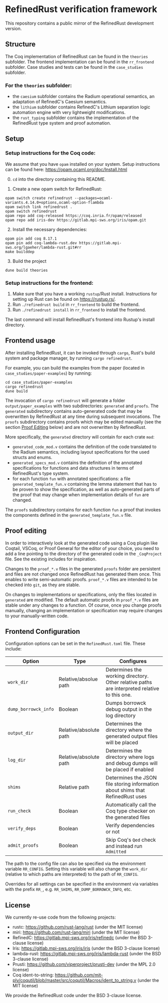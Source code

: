 # RefinedRust verification framework

This repository contains a public mirror of the RefinedRust development version.

## Structure
The Coq implementation of RefinedRust can be found in the `theories` subfolder.
The frontend implementation can be found in the `rr_frontend` subfolder.
Case studies and tests can be found in the `case_studies` subfolder.

### For the `theories` subfolder:
* the `caesium` subfolder contains the Radium operational semantics, an adaptation of RefinedC's Caesium semantics.
* the `lithium` subfolder contains RefinedC's Lithium separation logic automation engine with very lightweight modifications.
* the `rust_typing` subfolder contains the implementation of the RefinedRust type system and proof automation.

## Setup
### Setup instructions for the Coq code:
We assume that you have `opam` installed on your system. Setup instructions can be found here: https://opam.ocaml.org/doc/Install.html

0. `cd` into the directory containing this README.

1. Create a new opam switch for RefinedRust:
```
opam switch create refinedrust --packages=ocaml-variants.4.14.0+options,ocaml-option-flambda
opam switch link refinedrust .
opam switch refinedrust
opam repo add coq-released https://coq.inria.fr/opam/released
opam repo add iris-dev https://gitlab.mpi-sws.org/iris/opam.git
```
2. Install the necessary dependencies:
```
opam pin add coq 8.17.1
opam pin add coq-lambda-rust.dev https://gitlab.mpi-sws.org/lgaeher/lambda-rust.git#rr
make builddep
```
3. Build the project
```
dune build theories
```


### Setup instructions for the frontend:
1. Make sure that you have a working `rustup`/Rust install. Instructions for setting up Rust can be found on https://rustup.rs/.
2. Run `./refinedrust build` in `rr_frontend` to build the frontend.
3. Run `./refinedrust install` in `rr_frontend` to install the frontend.

The last command will install RefinedRust's frontend into Rustup's install directory.

## Frontend usage
After installing RefinedRust, it can be invoked through `cargo`, Rust's build system and package manager, by running `cargo refinedrust`.

For example, you can build the examples from the paper (located in `case_studies/paper-examples`) by running:
```
cd case_studies/paper-examples
cargo refinedrust
dune build
```

The invocation of `cargo refinedrust` will generate a folder `output/paper_examples` with two subdirectories: `generated` and `proofs`.
The `generated` subdirectory contains auto-generated code that may be overwritten by RefinedRust at any time during subsequent invocations.
The `proofs` subdirectory contains proofs which may be edited manually (see the section [Proof Editing](#proof-editing) below) and are not overwritten by RefinedRust.

More specifically, the `generated` directory will contain for each crate `mod`:
* `generated_code_mod.v` contains the definition of the code translated to the Radium semantics, including layout specifications for the used structs and enums.
* `generated_specs_mod.v` contains the definition of the annotated specifications for functions and data structures in terms of RefinedRust's type system.
* for each function `fun` with annotated specifications: a file `generated_template_fun.v` containing the lemma statement that has to be proven to show the specification, as well as auto-generated parts of the proof that may change when implementation details of `fun` are changed.

The `proofs` subdirectory contains for each function `fun` a proof that invokes the components defined in the `generated_template_fun.v` file.

## Proof editing
In order to interactively look at the generated code using a Coq plugin like Coqtail, VSCoq, or Proof General for the editor of your choice, you need to add a line pointing to the directory of the generated code in the `_CoqProject` file.
See the existing includes for inspiration.

Changes to the `proof_*.v` files in the generated `proofs` folder are persistent and files are not changed once RefinedRust has generated them once.
This enables to write semi-automatic proofs.
`proof_*.v` files are intended to be checked into `git`, as they are stable.

On changes to implementations or specifications, only the files located in `generated` are modified.
The default automatic proofs in `proof_*.v` files are stable under any changes to a function.
Of course, once you change proofs manually, changing an implementation or specification may require changes to your manually-written code.

## Frontend Configuration
Configuration options can be set in the `RefinedRust.toml` file.
These include:

| Option | Type | Configures |
|--------|------|------------|
| `work_dir` | Relative/absolue path | Determines the working directory. Other relative paths are interpreted relative to this one. |
| `dump_borrowck_info` | Boolean | Dumps borrowck debug output in the log directory |
| `output_dir` | Relative/absolute path | Determines the directory where the generated output files will be placed |
| `log_dir` | Relative/absolute path | Determines the directory where logs and debug dumps will be placed if enabled |
| `shims` | Relative path | Determines the JSON file storing information about shims that RefinedRust uses |
| `run_check` | Boolean | Automatically call the Coq type checker on the generated files |
| `verify_deps` | Boolean | Verify dependencies or not |
| `admit_proofs` | Boolean | Skip Coq's `Qed` check and instead run `Admitted` |

The path to the config file can also be specified via the environment variable `RR_CONFIG`.
Setting this variable will also change the `work_dir` (relative to which paths are interpreted) to the path of `RR_CONFIG`.

Overrides for all settings can be specified in the environment via variables with the prefix `RR_`, e.g. `RR_SHIMS`, `RR_DUMP_BORROWCK_INFO`, etc.

## License
We currently re-use code from the following projects:
- rustc: https://github.com/rust-lang/rust (under the MIT license)
- miri: https://github.com/rust-lang/miri (under the MIT license)
- RefinedC: https://gitlab.mpi-sws.org/iris/refinedc (under the BSD 3-clause license)
- Iris: https://gitlab.mpi-sws.org/iris/iris (under the BSD 3-clause license)
- lambda-rust: https://gitlab.mpi-sws.org/iris/lambda-rust (under the BSD 3-clause license)
- Prusti: https://github.com/viperproject/prusti-dev (under the MPL 2.0 license)
- Coq ident-to-string: https://github.com/mit-plv/coqutil/blob/master/src/coqutil/Macros/ident_to_string.v (under the MIT license)

We provide the RefinedRust code under the BSD 3-clause license.

